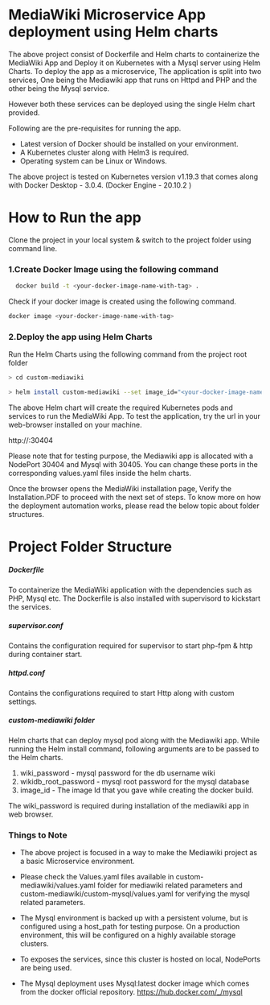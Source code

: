 # MediaWiki Microservice App deployment using Helm charts



The above project consist of Dockerfile and Helm charts to containerize the MediaWiki App and Deploy it on Kubernetes with a Mysql server using Helm Charts. To deploy the app as a microservice, The application is split into two services, One being the Mediawiki app that runs on Httpd and PHP and the other being the Mysql service.

However both these services can be deployed using the single Helm chart provided.

Following are the pre-requisites for running the app.

  - Latest version of Docker should be installed on your environment.
  - A Kubernetes cluster along with Helm3 is required.
  - Operating system can be Linux or Windows.
  
The above project is tested on Kubernetes version v1.19.3 that comes along with Docker Desktop - 3.0.4. (Docker Engine - 20.10.2 )

# How to Run the app

Clone the project in your local system & switch to the project folder using command line.

### 1.Create Docker Image using the following command
```sh
  docker build -t <your-docker-image-name-with-tag> .
``` 
Check if your docker image is created using the following command.
```sh
docker image <your-docker-image-name-with-tag>
``` 

### 2.Deploy the app using Helm Charts
Run the Helm Charts using the following command from the project root folder

```sh
> cd custom-mediawiki

> helm install custom-mediawiki --set image_id="<your-docker-image-name-with-tag>" --set wiki_password="<the-password-you-like>" --set wikidb_root_password="<your-mysql-root-password>" .\custom-mediawiki\
``` 
The above Helm chart will create the required Kubernetes pods and services to run the MediaWiki App.
To test the application, try the url in your web-browser installed on your machine.

http://<IP of your local machine>:30404

Please note that for testing purpose, the Mediawiki app is allocated with a NodePort 30404 and Mysql with 30405. You can change these ports in the corresponding values.yaml files inside the helm charts.

Once the browser opens the MediaWiki installation page, Verify the Installation.PDF to proceed with the next set of steps. To know more on how the deployment automation works, please read the below topic about folder structures.


# Project Folder Structure

##### Dockerfile
To containerize the MediaWiki application with the dependencies such as PHP, Mysql etc. The Dockerfile is also installed with supervisord to kickstart the services.

##### supervisor.conf
Contains the configuration required for supervisor to start php-fpm & http during container start.

##### httpd.conf

Contains the configurations required to start Http along with custom settings.

##### custom-mediawiki folder
Helm charts that can deploy mysql pod along with the Mediawiki app. While running the Helm install command, following arguments are to be passed to the Helm charts.
1) wiki_password - mysql password for the db username wiki
2) wikidb_root_password - mysql root password for the mysql database
3) image_id - The image Id that you gave while creating the docker build.

The wiki_password is required during installation of the mediawiki app in web browser.

### Things to Note

* The above project is focused in a way to make the Mediawiki project as a basic Microservice environment. 
* Please check the Values.yaml files available in custom-mediawiki/values.yaml folder for mediawiki related parameters and custom-mediawiki/custom-mysql/values.yaml for verifying the mysql related parameters.

* The Mysql environment is backed up with a persistent volume, but is configured using a host_path for testing purpose. On a production environment, this will be configured on a highly available storage clusters.

* To exposes the services, since this cluster is hosted on local, NodePorts are being used.

*  The Mysql deployment uses Mysql:latest docker image which comes from the docker official repository. https://hub.docker.com/_/mysql